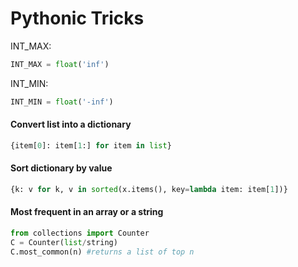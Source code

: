 # Pythonic Tricks

INT_MAX:
```py
INT_MAX = float('inf')
```

INT_MIN:
```py
INT_MIN = float('-inf')
```

#### Convert list into a dictionary
```py
{item[0]: item[1:] for item in list}
```

#### Sort dictionary by value
```py
{k: v for k, v in sorted(x.items(), key=lambda item: item[1])}
```

#### Most frequent in an array or a string
```py
from collections import Counter
C = Counter(list/string)
C.most_common(n) #returns a list of top n
```